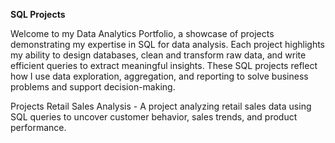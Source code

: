 **SQL Projects**

Welcome to my Data Analytics Portfolio, a showcase of projects demonstrating my expertise in SQL for data analysis. Each project highlights my ability to design databases, clean and transform raw data, and write efficient queries to extract meaningful insights. These SQL projects reflect how I use data exploration, aggregation, and reporting to solve business problems and support decision-making.

Projects
Retail Sales Analysis - A project analyzing retail sales data using SQL queries to uncover customer behavior, sales trends, and product performance.
